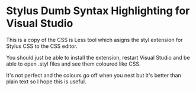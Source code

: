 
Stylus Dumb Syntax Highlighting for Visual Studio
=================================================

This is a copy of the CSS is Less tool which asigns the styl extension for Stylus CSS to the CSS editor.

You should just be able to install the extension, restart Visual Studio and be able to open .styl files and see them coloured like CSS.

It's not perfect and the colours go off when you nest but it's better than plain text so I hope this is useful.
